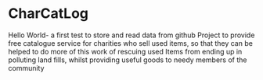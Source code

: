 # CharCatLog
Hello World- a first test to store and read data from github
Project to provide  free catalogue service for charities who sell used items, so that they can be helped to do more of this work of rescuing used Items from ending up in polluting land fills, whilst providing useful goods to needy members of the community
